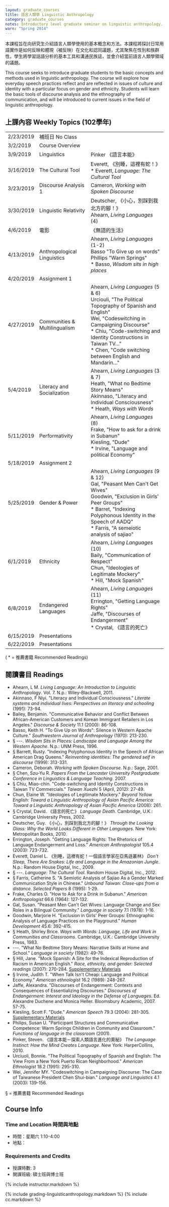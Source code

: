 ```yaml
---
layout: graduate_courses
title: 語言人類學 Linguistic Anthropology
category: graduate_courses
notes: Introductory level graduate seminar on linguistic anthropology.
warn: "Spring 2014"
---
```


本課程旨在向研究生介紹語言人類學使用的基本概念和方法。本課程將探討日常用語實作是如何反映和體現（被反映）在文化和認同議題，尤其聚焦在性別和族群性。學生將學習話語分析的基本工具和溝通民族誌，並會介紹當前語言人類學領域的議題。 

This course seeks to introduce graduate students to the basic concepts and methods used in linguistic anthropology. The course will explore how everyday speech practices reflect and are reflected in issues of culture and identity with a particular focus on gender and ethnicity. Students will learn the basic tools of discourse analysis and the ethnography of communication, and will be   introduced to current issues in the field of linguistic anthropology.

## 上課內容 Weekly Topics (102學年)

| | | |
| --------- | ------------ | --- |
| 2/23/2019 | 補班日 No Class |   |
| 3/2/2019 | Course Overview |   |
| 3/9/2019 | Linguistics | Pinker 《語言本能》 |
| 3/16/2019 | The Cultural Tool | Everett, 《別睡，這裡有蛇！》<br/>* Everett, *Language: The Cultural Tool* |
| 3/23/2019 | Discourse Analysis 1 | Cameron, *Working with Spoken Discourse* |
| 3/30/2019 | Linguistic Relativity | Deutscher, 《小心，別踩到我北方的腳！》<br/>Ahearn, *Living Languages* (4)|
| 4/6/2019 | 電影 | 《無語的生活》 |
| 4/13/2019 | Anthropological Linguistics | Ahearn, *Living Languages* (1-2) <br/>Basso "To Give up on words"<br/>Phillips  "Warm Springs"<br/>* Basso, *Wisdom sits in high places* |
| 4/20/2019 | Assignment 1 |   |
| 4/27/2019 | Communities & Multilingualism | Ahearn, *Living Languages* (5 & 6) <br/>Urciouli, "The Political Topography of Spanish and English"<br/>Wei, "Codeswitching in Campaigning Discourse"<br/>* Chiu, "Code-switching and Identity Constructions in Taiwan TV…"<br/>* Chen, "Code switching between English and Mandarin…" |
| 5/4/2019 | Literacy and Socialization | Ahearn, *Living Languages* (3 & 7) <br/>Heath, "What no Bedtime Story Means"<br/>Akinnaso, "Literacy and Individual Consciousness"<br/>* Heath, *Ways with Words*|
| 5/11/2019 | Performativity | Ahearn, *Living Languages* (8) <br/>Frake, "How to ask for a drink in Subanun"<br/>Kiesling, "Dude"<br/>* Irvine, "Language and political Economy"|
| 5/18/2019 | Assignment 2 |   |
| 5/25/2019 | Gender & Power | Ahearn, *Living Languages* (9 & 12) <br/>Gal, "Peasant Men Can't Get Wives"<br/>Goodwin, "Exclusion in Girls’ Peer Groups"<br/>* Barret, "Indexing Polyphonous Identity in the Speech of AADQ"<br/>* Farris, "A semeiotic analysis of sajiao" |
| 6/1/2019 | Ethnicity | Ahearn, *Living Languages* (10) <br/>Baily, "Communication of Respect"<br/>Chun, "Ideologies of Legitimate Mockery"<br/>* Hill, "Mock Spanish" |
| 6/8/2019 | Endangered Languages | Ahearn, *Living Languages* (11) <br/>Errington, "Getting Language Rights"<br/>Jaffe, "Discourses of Endangerment"<br/>* Crystal, 《語言的死亡》|
| 6/15/2019 | Presentations |   |
| 6/22/2019 | Presentations |   |
( * = 推薦書籍 Recommended Readings)


## 閱讀書目 Readings

- Ahearn, L M. *Living Language: An Introduction to Linguistic Anthropology*. Vol. 7. N.p.: Wiley-Blackwell, 2011. 
- Akinnaso, F Niyi. "Literacy and Individual Consciousness." *Literate systems and individual lives: Perspectives on literacy and schooling* (1991): 73-94. 
- Bailey, Benjamin. "Communicative Behavior and Conflict Between African-American Customers and Korean Immigrant Retailers in Los Angeles." *Discourse & Society* 11.1 (2000): 86-108.
- Basso, Keith H. "To Give Up on Words": Silence in Western Apache Culture." *Southwestern Journal of Anthropology* (1970): 213-230.
- § ---. *Wisdom Sits in Places: Landscape and Language Among the Western Apache*. N.p.: UNM Press, 1996.  
- § Barrett, Rusty. "Indexing Polyphonous Identity in the Speech of African American Drag Queens." *Reinventing identities: The gendered self in discourse* (1999): 313-331.
- Cameron, Deborah. *Working with Spoken Discourse*. N.p.: Sage, 2001.
- § Chen, Szu-Yu R. *Papers From the Lancaster University Postgraduate Conference in Linguistics & Language Teaching*. 2007.
- § Chiu, Miao-chin. "Code-switching and Identity Constructions in Taiwan TV Commercials." *Taiwan Xuezhi* 5 (April, 2012): 27-49.
- Chun, Elaine W. "Ideologies of Legitimate Mockery." *Beyond Yellow English: Toward a Linguistic Anthropology of Asian Pacific America: Toward a Linguistic Anthropology of Asian Pacific America* (2008): 261. 
- § Crystal, David. 《語言的死亡》 *Language Death*. Cambridge, U.K.: Cambridge University Press, 2002.  
- Deutscher, Guy. 《小心，別踩到我北方的腳！》 *Through the Looking Glass: Why the World Looks Different in Other Languages*. New York: Metropolitan Books, 2010.
- Errington, Joseph. "Getting Language Rights: The Rhetorics of Language Endangerment and Loss." *American Anthropologist* 105.4 (2003): 723-732. 
- Everett, Daniel L. 《別睡，這裡有蛇！一個語言學家在亞馬遜叢林》 *Don't Sleep, There Are Snakes: Life and Language in the Amazonian Jungle*. N.p.: Random House Digital, Inc., 2009.
- § ---. *Language: The Cultural Tool*. Random House Digital, Inc., 2012.  
- § Farris, Catherine S. "A Semiotic Analysis of Sajiao As a Gender Marked Communication Style in Chinese." *Unbound Taiwan: Close-ups from a distance. Selected Papers* 8 (1995): 1-29. 
- Frake, Charles O. "How to Ask for a Drink in Subanun." *American Anthropologist* 66.6 (1964): 127-132. 
- Gal, Susan. "Peasant Men Can't Get Wives: Language Change and Sex Roles in a Bilingual Community." *Language in society* 7.1 (1978): 1-16.
- Goodwin, Marjorie H. "Exclusion in Girls' Peer Groups: Ethnographic Analysis of Language Practices on the Playground." *Human Development* 45.6: 392-415.
- § Heath, Shirley Brice. *Ways with Words: Language, Life and Work in Communities and Classrooms*. Cambridge, U.K.: Cambridge University Press, 1983.
- ---. "What No Bedtime Story Means: Narrative Skills at Home and School." *Language in society* (1982): 49-76. 
- § Hill, Jane. "Mock Spanish: A Site for the Indexical Reproduction of Racism in American English." *Race, ethnicity, and gender: Selected readings* (2007): 270-284. [Supplementary Materials](http://language-culture.binghamton.edu/symposia/2/part1/)
- § Irvine, Judith T. "When Talk Isn't Cheap: Language and Political Economy." *American ethnologist* 16.2 (1989): 248-267.
- Jaffe, Alexandra. "Discourses of Endangerment: Contexts and Consequences of Essentializing Discourses." *Discourses of Endangerment: Interest and Ideology in the Defense of Languages*. Ed. Alexandre Duchene and Monica Heller. Bloomsbury Academic, 2007. 57-75.
- Kiesling, Scott F. "Dude." *American Speech* 79.3 (2004): 281-305. [Supplementary Materials](http://www.pitt.edu/~kiesling/dude/dude.html)
- Philips, Susan U. "Participant Structures and Communicative Competence: Warm Springs Children in Community and Classroom." *Functions of language in the classroom* (2001). 
- Pinker, Steven. 《語言本能－探索人類語言進化的奧秘》 *The Language Instinct: How the Mind Creates Language*. New York: HarperCollins, 2010.  
- Urciuoli, Bonnie. "The Political Topography of Spanish and English: The View From a New York Puerto Rican Neighborhood." *American Ethnologist* 18.2 (1991): 295-310. 
- Wei, Jennifer MY. "Codeswitching in Campaigning Discourse: The Case of Taiwanese President Chen Shui-bian." *Language and Linguistics* 4.1 (2003): 139-156. 

§ = 推薦書籍 Recommended Readings

## Course Info

### Time and Location 時間與地點
* 時間：星期六 1:10-4:00
* 地點：

### Requirements and Credits
* 授課時數: 3
* 開課班級: 碩士班與博士班

{% include instructor.markdown %}


{% include grading-linguisticanthropology.markdown %}
{% include cc.markdown %}